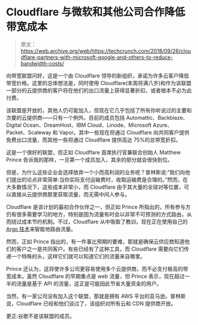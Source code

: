 # Cloudflare 与微软和其他公司合作降低带宽成本 

> 原文：<https://web.archive.org/web/https://techcrunch.com/2018/09/26/cloudflare-partners-with-microsoft-google-and-others-to-reduce-bandwidth-costs/>

向带宽联盟问好，这是一个由 Cloudflare 领导的新组织，承诺为许多云客户降低带宽价格。这里的总体想法是，同时使用 Cloudflare(本周将满八岁)和作为该联盟一部分的云提供商的客户将在他们的出口流量上获得显著折扣，或者根本不必为此付费。

该联盟是开放的，其他人仍可能加入，但现在它几乎包括了所有你听说过的主要和次要的云提供商——只有一个例外。目前的成员包括 Automattic、Backblaze、Digital Ocean、DreamHost、IBM Cloud、Linode、Microsoft Azure、Packet、Scaleway 和 Vapor。其中一些现在将通过 Cloudflare 向共同客户提供免费出口流量，而其他一些将通过 Cloudflare 提供高达 75%的总带宽折扣。

这是一个很好的联盟，但正如 Cloudflare 首席执行官兼联合创始人 Matthew Prince 告诉我的那样，一旦第一个成员加入，其余的部分就会很快到位。

但是，为什么这些企业会选择放弃一个小而高利润的业务呢？普林斯说:“我们向他们提出的论点非常简单:当你实际支付运输费时，收取运输费是合理的。”然而，在大多数情况下，这些成本非常小，而 Cloudflare 由于其大量的全球对等位置，可以直接从云提供商那里获取流量，而无需中间人参与。

Cloudflare 是该计划的最初合作伙伴之一，但正如 Prince 所指出的，所有参与方仍有很多需要学习的地方，特别是因为流量有时会以非常不可预测的方式路由，从而绕过成本节约机制。不过，Cloudflare 从中吸取了教训，现在正在使用自己的 [Argo 技术](https://web.archive.org/web/20221025222159/https://www.cloudflare.com/products/argo-smart-routing/)来智能地路由流量。

然而，正如 Prince 指出的，有一件事比预期的要难，那就是确保云供应商知道他们的客户之一是共同客户。有些已经有了这种工具，而 Cloudflare 需要向它们传递一个特殊的头，这样它们就可以知道它们的流量来自哪里。

Prince 还认为，这将使许多公司更容易使用多个云提供商，而不必支付极高的带宽成本。虽然 Cloudflare 的早期重点是 web 流量，但 Prince 表示，现在超过一半的流量是基于 API 的流量，这正是可能因此节省大量资金的用户。

当然，有一家公司没有加入这个联盟，那就是拥有 AWS 平台的亚马逊。普林斯说，Cloudflare 已经和他们谈过了，该组织对所有云和 CDN 提供商开放。

更正:谷歌不是该联盟的成员。